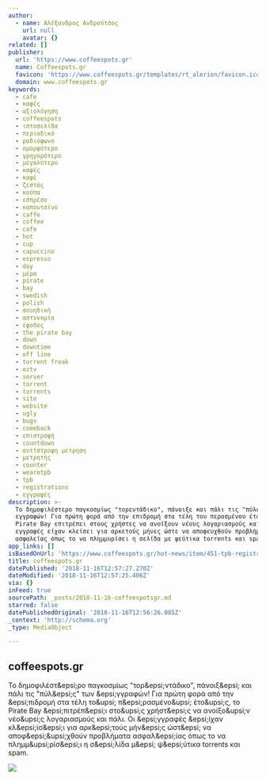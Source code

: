 ```yaml
---
author:
  - name: Αλέξανδρος Ανδρούτσος
    url: null
    avatar: {}
related: []
publisher:
  url: 'https://www.coffeespots.gr'
  name: Coffeespots.gr
  favicon: 'https://www.coffeespots.gr/templates/rt_alerion/favicon.ico'
  domain: www.coffeespots.gr
keywords:
  - cafe
  - καφές
  - αξιολόγηση
  - coffeespots
  - ιστοσελίδα
  - περιοδικό
  - ραδιόφωνο
  - ομορφότερο
  - γρηγορότερο
  - μεγαλύτερο
  - καφές
  - καφέ
  - ζεστός
  - κούπα
  - εσπρέσο
  - καπουτσίνο
  - caffe
  - coffee
  - cafe
  - hot
  - cup
  - capuccino
  - espresso
  - day
  - μέρα
  - pirate
  - bay
  - swedish
  - polish
  - σουηδική
  - αστυνομία
  - έφοδος
  - the pirate bay
  - down
  - downtime
  - off line
  - torrent freak
  - eztv
  - server
  - torrent
  - torrents
  - site
  - website
  - ugly
  - bugs
  - comeback
  - επιστροφή
  - countdown
  - αντίστροφη μέτρηση
  - μετρητής
  - counter
  - wearetpb
  - tpb
  - registrations
  - εγγραφές
description: >-
  Το δημοφιλέστερο παγκοσμίως "τορεντάδικο", πάνοιξε και πάλι τις "πύλες" των
  εγγραφών! Για πρώτη φορά από την επιδρομή στα τέλη του περασμένου έτους, το
  Pirate Bay επιτρέπει στους χρήστες να ανοίξουν νέους λογαριασμούς και πάλι. Οι
  εγγραφές είχαν κλείσει για αρκετούς μήνες ώστε να αποφευχθούν προβλήματα
  ασφαλείας όπως το να πλημμυρίσει η σελίδα με ψεύτικα torrents και spam.
app_links: []
isBasedOnUrl: 'https://www.coffeespots.gr/hot-news/item/451-tpb-registrations'
title: coffeespots.gr
datePublished: '2018-11-16T12:57:27.270Z'
dateModified: '2018-11-16T12:57:25.406Z'
via: {}
inFeed: true
sourcePath: _posts/2018-11-16-coffeespotsgr.md
starred: false
datePublishedOriginal: '2018-11-16T12:56:26.085Z'
_context: 'http://schema.org'
_type: MediaObject

---
```

<article style=""><h1>coffeespots.gr</h1><p>Το δημοφιλέστ&amp;epsi;ρο παγκοσμίως "τορ&amp;epsi;ντάδικο", πάνοιξ&amp;epsi; και πάλι τις "πύλ&amp;epsi;ς" των &amp;epsi;γγραφών! Για πρώτη φορά από την &amp;epsi;πιδρομή στα τέλη το&amp;upsi; π&amp;epsi;ρασμένο&amp;upsi; έτο&amp;upsi;ς, το Pirate Bay &amp;epsi;πιτρέπ&amp;epsi;ι στο&amp;upsi;ς χρήστ&amp;epsi;ς να ανοίξο&amp;upsi;ν νέο&amp;upsi;ς λογαριασμούς και πάλι. Οι &amp;epsi;γγραφές &amp;epsi;ίχαν κλ&amp;epsi;ίσ&amp;epsi;ι για αρκ&amp;epsi;τούς μήν&amp;epsi;ς ώστ&amp;epsi; να αποφ&amp;epsi;&amp;upsi;χθούν προβλήματα ασφαλ&amp;epsi;ίας όπως το να πλημμ&amp;upsi;ρίσ&amp;epsi;ι η σ&amp;epsi;λίδα μ&amp;epsi; ψ&amp;epsi;ύτικα torrents και spam.</p><img src="https://www.coffeespots.gr/media/k2/items/cache/7af0193b8351bd1eb04c09dfe5731fa3_XL.jpg" /></article>